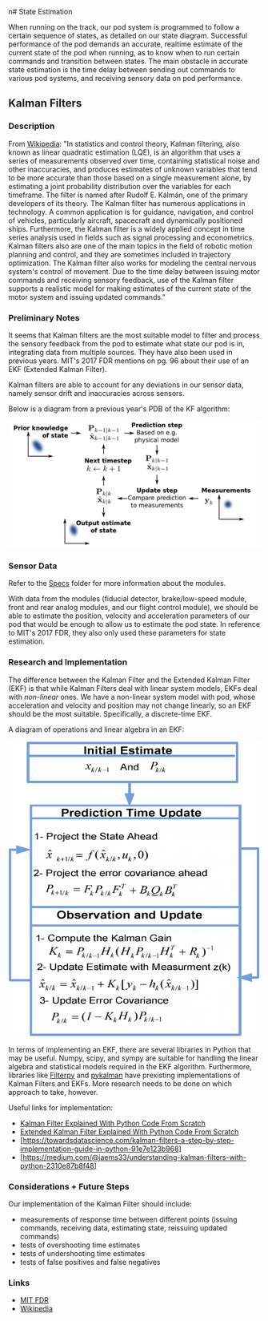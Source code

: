 n# State Estimation

When running on the track, our pod system is programmed to follow a certain sequence of states, as detailed on our state diagram. Successful performance of the pod demands an accurate, realtime estimate of the current state of the pod when running, as to know when to run certain commands and transition between states. The main obstacle in accurate state estimation is the time delay between sending out commands to various pod systems, and receiving sensory data on pod performance.

## Kalman Filters

### Description

From [Wikipedia](https://en.wikipedia.org/wiki/Kalman_filter): "In statistics and control theory, Kalman filtering, also known as linear quadratic estimation (LQE), is an algorithm that uses a series of measurements observed over time, containing statistical noise and other inaccuracies, and produces estimates of unknown variables that tend to be more accurate than those based on a single measurement alone, by estimating a joint probability distribution over the variables for each timeframe. The filter is named after Rudolf E. Kálmán, one of the primary developers of its theory.
The Kalman filter has numerous applications in technology. A common application is for guidance, navigation, and control of vehicles, particularly aircraft, spacecraft and dynamically positioned ships. Furthermore, the Kalman filter is a widely applied concept in time series analysis used in fields such as signal processing and econometrics. Kalman filters also are one of the main topics in the field of robotic motion planning and control, and they are sometimes included in trajectory optimization. The Kalman filter also works for modeling the central nervous system's control of movement. Due to the time delay between issuing motor commands and receiving sensory feedback, use of the Kalman filter supports a realistic model for making estimates of the current state of the motor system and issuing updated commands."

### Preliminary Notes

It seems that Kalman filters are the most suitable model to filter and process the sensory feedback from the pod to estimate what state our pod is in, integrating data from multiple sources. They have also been used in previous years. MIT's 2017 FDR mentions on pg. 96 about their use of an EKF (Extended Kalman Filter).

Kalman filters are able to account for any deviations in our sensor data, namely sensor drift and inaccuracies across sensors.

Below is a diagram from a previous year's PDB of the KF algorithm:

![Kalman_filtering_diagram](kalman_filter_diagram.png)

### Sensor Data

Refer to the [Specs](https://github.com/cornellhyperloop/software/tree/master/Specs) folder for more information about the modules. 

With data from the modules (fiducial detector, brake/low-speed module, front and rear analog modules, and our flight control module), we should be able to estimate the position, velocity and acceleration parameters of our pod that would be enough to allow us to estimate the pod state.  In reference to MIT's 2017 FDR, they also only used these parameters for state estimation.

### Research and Implementation

The difference between the Kalman Filter and the Extended Kalman Filter (EKF) is that while Kalman Filters deal with linear system models, EKFs deal with *non-linear* ones. We have a non-linear system model with pod, whose acceleration and velocity and position may not change linearly, so an EKF should be the most suitable. Specifically, a discrete-time EKF.

A diagram of operations and linear algebra in an EKF: 

![EKF Diagram](Extended-Kalman-Filter-Algorithm.png)

In terms of implementing an EKF, there are several libraries in Python that may be useful. Numpy, scipy, and sympy are suitable for handling the linear algebra and statistical models required in the EKF algorithm. Furthermore, libraries like [Filterpy](https://filterpy.readthedocs.io/en/latest/kalman/ExtendedKalmanFilter.html) and [pykalman](https://pykalman.github.io/) have prexisting implementations of Kalman Filters and EKFs. More research needs to be done on which approach to take, however.

Useful links for implementation: 
* [Kalman Filter Explained With Python Code From Scratch](http://ros-developer.com/2019/04/10/kalman-filter-explained-with-python-code-from-scratch/)
* [Extended Kalman Filter Explained With Python Code From Scratch](http://ros-developer.com/2019/04/11/extended-kalman-filter-explained-with-python-code/)
* [https://towardsdatascience.com/kalman-filters-a-step-by-step-implementation-guide-in-python-91e7e123b968]
* [https://medium.com/@jaems33/understanding-kalman-filters-with-python-2310e87b8f48]

### Considerations + Future Steps

Our implementation of the Kalman Filter should include:
* measurements of response time between different points (issuing commands, receiving data, estimating state, reissuing updated commands)
* tests of overshooting time estimates
* tests of undershooting time estimates
* tests of false positives and false negatives

### Links
* [MIT FDR](http://zerocm.github.io/zcm/)
* [Wikipedia](https://en.wikipedia.org/wiki/Kalman_filter)



